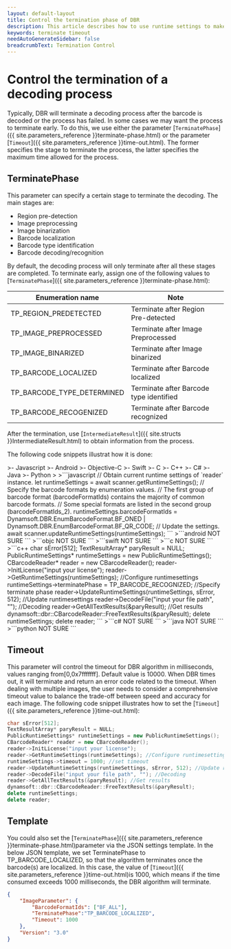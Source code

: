 ```yaml
---   
layout: default-layout
title: Control the termination phase of DBR
description: This article describes how to use runtime settings to make DBR terminate at a certain stage.
keywords: terminate timeout
needAutoGenerateSidebar: false
breadcrumbText: Termination Control
---
```


# Control the termination of a decoding process

Typically, DBR will terminate a decoding process after the barcode is decoded or the process has failed. In some cases we may want the process to terminate early. To do this, we use either the parameter [`TerminatePhase`]({{ site.parameters_reference }}terminate-phase.html) or the parameter [`Timeout`]({{ site.parameters_reference }}time-out.html). The former specifies the stage to terminate the process, the latter specifies the maximum time allowed for the process.

## TerminatePhase

This parameter can specify a certain stage to terminate the decoding. The main stages are:

- Region pre-detection
- Image preprocessing
- Image binarization
- Barcode localization
- Barcode type identification
- Barcode decoding/recognition  

By default, the decoding process will only terminate after all these stages are completed. To terminate early, assign one of the following values to [`TerminatePhase`]({{ site.parameters_reference }}terminate-phase.html):

|Enumeration name|Note|
|---|----|
|TP_REGION_PREDETECTED|Terminate after Region Pre-detected|
|TP_IMAGE_PREPROCESSED|Terminate after Image Preprocessed|
|TP_IMAGE_BINARIZED|Terminate after Image binarized|
|TP_BARCODE_LOCALIZED|Terminate after Barcode localized|
|TP_BARCODE_TYPE_DETERMINED|Terminate after Barcode type identified|
|TP_BARCODE_RECOGENIZED|Terminate after Barcode recognized |

After the termination, use [`IntermediateResult`]({{ site.structs }}IntermediateResult.html) to obtain information from the process.

The following code snippets illustrat how it is done:

<div class="sample-code-prefix template2"></div>
   >- Javascript
   >- Android
   >- Objective-C
   >- Swift
   >- C
   >- C++
   >- C#
   >- Java
   >- Python
   >
>```javascript
// Obtain current runtime settings of `reader` instance.
let runtimeSettings = await scanner.getRuntimeSettings();
// Specify the barcode formats by enumeration values.
// The first group of barcode format (barcodeFormatIds) contains the majority of common barcode formats.
// Some special formats are listed in the second group (barcodeFormatIds_2).
runtimeSettings.barcodeFormatIds = Dynamsoft.DBR.EnumBarcodeFormat.BF_ONED | Dynamsoft.DBR.EnumBarcodeFormat.BF_QR_CODE;
// Update the settings.
await scanner.updateRuntimeSettings(runtimeSettings);
```
>```android
NOT SURE
```
>```objc
NOT SURE
```
>```swift
NOT SURE
```
>```c
NOT SURE
```
>```c++
char sError[512];   
TextResultArray* paryResult = NULL;   
PublicRuntimeSettings* runtimeSettings = new PublicRuntimeSettings();   
CBarcodeReader* reader = new CBarcodeReader();   
reader->InitLicense("input your license");  
reader->GetRuntimeSettings(runtimeSettings); //Configure runtimesettings  
runtimeSettings->terminatePhase = TP_BARCODE_RECOGNIZED; //Specify terminate phase
reader->UpdateRuntimeSettings(runtimeSettings, sError, 512); //Update runtimesettings  
reader->DecodeFile("input your file path", ""); //Decoding
reader->GetAllTextResults(&paryResult); //Get results  
dynamsoft::dbr::CBarcodeReader::FreeTextResults(&paryResult);   
delete runtimeSettings;   
delete reader;
```
>```c#
NOT SURE
```
>```java
NOT SURE
```
>```python
NOT SURE
```

## Timeout

This parameter will control the timeout for DBR algorithm in milliseconds, values ranging from[0,0x7fffffff]. Default value is 10000. When DBR times out, it will terminate and return an error code related to the timeout. When dealing with multiple images, the user needs to consider a comprehensive timeout value to balance the trade-off between speed and accuracy for each image. The following code snippet illustrates how to set the [`Timeout`]({{ site.parameters_reference }}time-out.html):

```c++
char sError[512];   
TextResultArray* paryResult = NULL;   
PublicRuntimeSettings* runtimeSettings = new PublicRuntimeSettings();   
CBarcodeReader* reader = new CBarcodeReader();   
reader->InitLicense("input your license");  
reader->GetRuntimeSettings(runtimeSettings); //Configure runtimesettings   
runtimeSettings->timeout = 1000; //set timeout
reader->UpdateRuntimeSettings(runtimeSettings, sError, 512); //Update runtimesettings     
reader->DecodeFile("input your file path", ""); //Decoding  
reader->GetAllTextResults(&paryResult); //Get results     
dynamsoft::dbr::CBarcodeReader::FreeTextResults(&paryResult);   
delete runtimeSettings;   
delete reader; 
```


## Template
You could also set the [`TerminatePhase`]({{ site.parameters_reference }}terminate-phase.html)parameter via the JSON settings template. In the below JSON template, we set TerminatePhase to TP_BARCODE_LOCALIZED, so that the algorithm terminates once the barcode(s) are localized. In this case, the value of [`Timeout`]({{ site.parameters_reference }}time-out.html)is 1000, which means if the time consumed exceeds 1000 milliseconds, the DBR algorithm will terminate.
```json
{
    "ImageParameter": {
        "BarcodeFormatIds": ["BF_ALL"],
        "TerminatePhase":"TP_BARCODE_LOCALIZED",
        "Timeout": 1000
    },
    "Version": "3.0"
}
```
